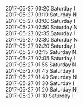 2017-05-27 03:20 Saturday  I  
2017-05-27 03:10 Saturday  N  
2017-05-27 03:00 Saturday  I  
2017-05-27 02:50 Saturday  N  
2017-05-27 02:35 Saturday  I  
2017-05-27 02:30 Saturday  N  
2017-05-27 02:20 Saturday  I  
2017-05-27 02:15 Saturday  N  
2017-05-27 02:05 Saturday  I  
2017-05-27 01:55 Saturday  N  
2017-05-27 01:45 Saturday  I  
2017-05-27 01:40 Saturday  N  
2017-05-27 01:30 Saturday  I  
2017-05-27 01:20 Saturday  N  
2017-05-27 01:10 Saturday  I  
